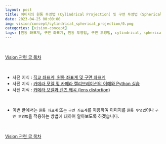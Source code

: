 ```yaml
---
layout: post
title: 이미지의 원통 투영법 (Cylindrical Projection) 및 구면 투영법 (Spherical Projection)
date: 2023-04-25 00:00:00
img: vision/concept/cylindrical_spherical_projection/0.png
categories: [vision-concept] 
tags: [원통 좌표계, 구면 좌표계, 원통 투영법, 구면 투영법, cylindrical, spherical] # add tag
---
```


<br>

[Vision 관련 글 목차](https://gaussian37.github.io/vision-concept-table/)

<br>

- 사전 지식 : [직교 좌표계, 원통 좌표계 및 구면 좌표계](https://gaussian37.github.io/math-calculus-cylindrical_spherical_coordinate_system/)
- 사전 지식 : [카메라 모델 및 카메라 캘리브레이션의 이해와 Python 실습](https://gaussian37.github.io/vision-concept-calibration/)
- 사전 지식 : [카메라 모델과 렌즈 왜곡 (lens distortion)](https://gaussian37.github.io/vision-concept-lens_distortion/)

<br>

- 이번 글에서는 `원통 좌표계` 또는 `구면 좌표계`를 이용하여 이미지를 `원통 투영법`이나 `구면 투영법`을 적용하는 방법에 대하여 알아보도록 하겠습니다.

<br>

[Vision 관련 글 목차](https://gaussian37.github.io/vision-concept-table/)

<br>
